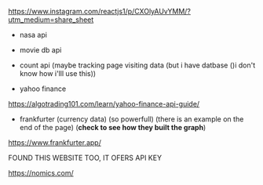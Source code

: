 <https://www.instagram.com/reactjs1/p/CXOlyAUvYMM/?utm_medium=share_sheet>

- nasa api

- movie db api

- count api (maybe tracking page visiting data (but i have datbase ()i don't know how i'lll use this))

- yahoo finance 

<https://algotrading101.com/learn/yahoo-finance-api-guide/>

- frankfurter (currency data) (so powerfull) (there is an example on the end of the page) (**check to see how they built the graph**)

<https://www.frankfurter.app/>

FOUND THIS WEBSITE TOO, IT OFERS API KEY

<https://nomics.com/>

